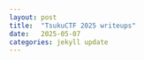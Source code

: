 ```yaml
---
layout: post
title:  "TsukuCTF 2025 writeups"
date:   2025-05-07 
categories: jekyll update
---
```


